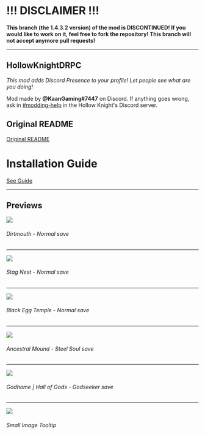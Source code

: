 # !!! DISCLAIMER !!!

**This branch (the 1.4.3.2 version) of the mod is DISCONTINUED! If you would like to work on it, feel free to fork the repository! This branch will not accept anymore pull requests!**




---

## HollowKnightDRPC

*This mod adds Discord Presence to your profile! Let people see what are you doing!*

Mod made by __@KaanGaming#7447__ on Discord.
If anything goes wrong, ask in [#modding-help](https://discord.com/channels/283467363729408000/462200562620825600) in the Hollow Knight's Discord server.

## Original README

[Original README](https://github.com/KaanGaming/HollowKnightDRPC/blob/main/ModInstallerReadme.txt)

# Installation Guide

[See Guide](https://kaangaming.github.io/HollowKnightDRPC/guide/Guide.html)

---

## Previews

![](https://i.ibb.co/0n08pWj/prev1.png)
###### Dirtmouth - Normal save
---
![](https://i.ibb.co/7z2Yr5C/prev2.png)
###### Stag Nest - Normal save
---
![](https://i.ibb.co/9rYZJ3K/prev3.png)
###### Black Egg Temple - Normal save
---
![](https://i.ibb.co/Z6XXTsF/prev4.png)
###### Ancestral Mound - Steel Soul save
---
![](https://i.ibb.co/Zc1FhMG/prev5.png)
###### Godhome | Hall of Gods - Godseeker save
---
![](https://i.ibb.co/6txKTkq/prev6.png)
###### Small Image Tooltip
